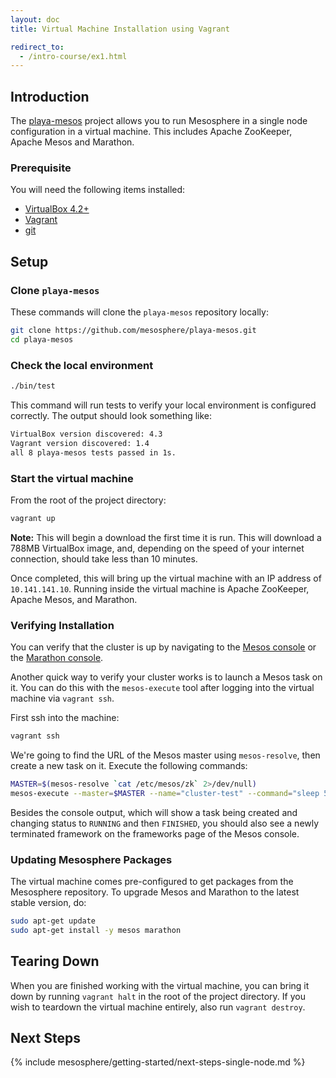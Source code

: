 ```yaml
---
layout: doc
title: Virtual Machine Installation using Vagrant

redirect_to:
  - /intro-course/ex1.html
---
```


## Introduction

The [playa-mesos](https://github.com/mesosphere/playa-mesos) project allows you to run Mesosphere in a single node configuration in a virtual machine. This includes Apache ZooKeeper, Apache Mesos and Marathon.

### Prerequisite

You will need the following items installed:

* [VirtualBox 4.2+](http://www.virtualbox.org/)
* [Vagrant](http://www.vagrantup.com/)
* [git](http://git-scm.com/downloads)

## Setup

### Clone `playa-mesos`

These commands will clone the `playa-mesos` repository locally:

```sh
git clone https://github.com/mesosphere/playa-mesos.git
cd playa-mesos
```

### Check the local environment

```sh
./bin/test
```

This command will run tests to verify your local environment is configured correctly.   The output should look something like:

```sh
VirtualBox version discovered: 4.3
Vagrant version discovered: 1.4
all 8 playa-mesos tests passed in 1s.
```

### Start the virtual machine

From the root of the project directory:

```sh
vagrant up
```

<div class="alert alert-info">
<strong>Note:</strong>
This will begin a download the first time it is run.  This will download a 788MB VirtualBox image, and, depending on the speed of your internet connection, should take less than 10 minutes.
</div>

Once completed, this will bring up the virtual machine with an IP address of `10.141.141.10`.  Running inside the virtual machine is Apache ZooKeeper, Apache Mesos, and Marathon.

### Verifying Installation

You can verify that the cluster is up by navigating to the [Mesos console](http://10.141.141.10:5050/) or the [Marathon console](http://10.141.141.10:8080/).


Another quick way to verify your cluster works is to launch a Mesos task on it. You can do this with the `mesos-execute` tool after logging into the virtual machine via `vagrant ssh`.

First ssh into the machine:

```sh
vagrant ssh
```

We're going to find the URL of the Mesos master using `mesos-resolve`, then create a new task on it. Execute the following commands:

```sh
MASTER=$(mesos-resolve `cat /etc/mesos/zk` 2>/dev/null)
mesos-execute --master=$MASTER --name="cluster-test" --command="sleep 5"
```

Besides the console output, which will show a task being created and changing status to `RUNNING` and then `FINISHED`, you should also see a newly terminated framework on the frameworks page of the Mesos console.

### Updating Mesosphere Packages

The virtual machine comes pre-configured to get packages from the Mesosphere repository.
To upgrade Mesos and Marathon to the latest stable version, do:

```sh
sudo apt-get update
sudo apt-get install -y mesos marathon
```

## Tearing Down
When you are finished working with the virtual machine, you can bring it down by running `vagrant halt` in the root of the project directory. If you wish to teardown the virtual machine entirely, also run `vagrant destroy`.


## Next Steps

{% include mesosphere/getting-started/next-steps-single-node.md %}
